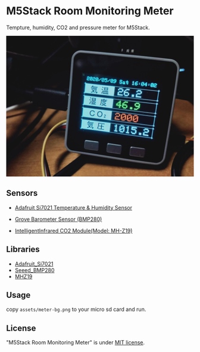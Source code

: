 # M5Stack Room Monitoring Meter

Tempture, humidity, CO2 and pressure meter for M5Stack.

<img src="./assets/picture.jpg">

## Sensors

- [Adafruit Si7021 Temperature & Humidity Sensor](https://github.com/adafruit/Adafruit_Si7021)

- [Grove Barometer Sensor (BMP280)](https://wiki.seeedstudio.com/Grove-Barometer_Sensor-BMP280/)

- [IntelligentInfrared CO2 Module(Model: MH-Z19)](https://www.winsen-sensor.com/d/files/PDF/Infrared%20Gas%20Sensor/NDIR%20CO2%20SENSOR/MH-Z19%20CO2%20Ver1.0.pdf)

## Libraries

- [Adafruit_Si7021](https://github.com/adafruit/Adafruit_Si7021)
- [Seeed_BMP280](https://github.com/Seeed-Studio/Grove_BMP280)
- [MHZ19](https://github.com/WifWaf/MH-Z19)

## Usage

copy `assets/meter-bg.png` to your micro sd card and run.

## License
 
"M5Stack Room Monitoring Meter" is under [MIT license](https://en.wikipedia.org/wiki/MIT_License).
